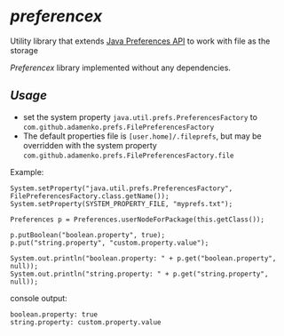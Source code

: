 # _**preferencex**_
Utility library that extends [Java Preferences API](http://docs.oracle.com/javase/7/docs/technotes/guides/preferences/overview.html) to work with  file as the storage

_Preferencex_ library implemented without any dependencies.

## _Usage_

 * set the system property `java.util.prefs.PreferencesFactory` to `com.github.adamenko.prefs.FilePreferencesFactory`
 * The default properties file is `[user.home]/.fileprefs`, but may be overridden with the system property 
 `com.github.adamenko.prefs.FilePreferencesFactory.file`


Example:
```
System.setProperty("java.util.prefs.PreferencesFactory", FilePreferencesFactory.class.getName());
System.setProperty(SYSTEM_PROPERTY_FILE, "myprefs.txt");

Preferences p = Preferences.userNodeForPackage(this.getClass());

p.putBoolean("boolean.property", true);
p.put("string.property", "custom.property.value");

System.out.println("boolean.property: " + p.get("boolean.property", null));
System.out.println("string.property: " + p.get("string.property", null));
```

console output:

```
boolean.property: true
string.property: custom.property.value
```